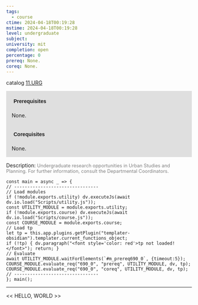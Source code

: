 ```yaml
---
tags:
  - course
ctime: 2024-04-18T00:19:28
mstime: 2024-04-18T00:19:28
level: undergraduate
subject: 
university: mit
completion: open
percentage: 0
prereq: None.
coreq: None.
---
```


catalog [11.URG](http://student.mit.edu/catalog/m11a.html#11.URG)

<span style="display: block; padding: 15px; background-color: rgb(100, 100, 100, 0.2);"><font id="m_prereq690_0" style="display: block; font-family: Arial, sans-serif; font-weight: bold; padding: 5px">Prerequisites</font><br><span id="prereq690_0">None.</span></span>
<span style="display: block; padding: 15px; background-color: rgb(100, 100, 100, 0.2);"><font id="m_coreq690_0" style="display: block; font-family: Arial, sans-serif; font-weight: bold; padding: 5px">Corequisites</font><br><span id="coreq690_0">None.</span></span>

<font style="">Description:</font>
<font style="color: grey; font-size: 0.8rem;">Undergraduate research opportunities in Urban Studies and Planning. For further information, consult the Departmental Coordinators.</font>

```dataviewjs
const main = async _ => {
// --------------------------------
// Load modules
if (!module.exports.utility) dv.executeJs(await dv.io.load("Scripts/utility.js"));
const UTILITY_MODULE = module.exports.utility;
if (!module.exports.course) dv.executeJs(await dv.io.load("Scripts/course.js"));
const COURSE_MODULE = module.exports.course;
// Load tp
let tp = this.app.plugins.getPlugin("templater-obsidian").templater.current_functions_object;
if (!tp) { dv.paragraph("<font style='color: red'>tp not loaded!</font>"); return; }
// Evaluate
await UTILITY_MODULE.waitForElements(`#m_prereq690_0`, {timeout:5});
COURSE_MODULE.evaluate_req("690_0", "prereq", UTILITY_MODULE, dv, tp);
COURSE_MODULE.evaluate_req("690_0", "coreq", UTILITY_MODULE, dv, tp);
// --------------------------------
}; main();
```

---

<< HELLO, WORLD >>
